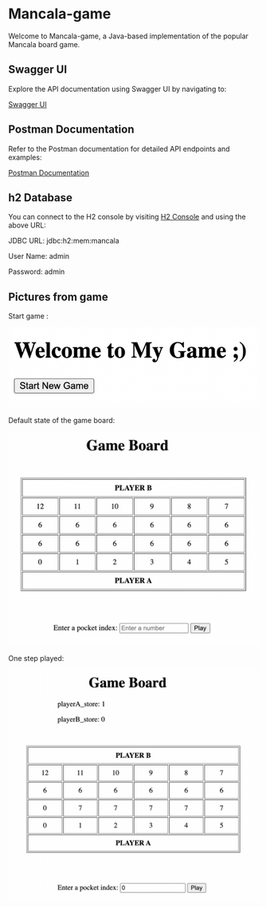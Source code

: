 # Mancala-game

Welcome to Mancala-game, a Java-based implementation of the popular Mancala board game.

## Swagger UI

Explore the API documentation using Swagger UI by navigating to:

[Swagger UI](http://localhost:8080/api/swagger-ui/index.html)

## Postman Documentation

Refer to the Postman documentation for detailed API endpoints and examples:

[Postman Documentation](https://documenter.getpostman.com/view/11927103/2s9YsNdqVh)

## h2 Database

You can connect to the H2 console by visiting [H2 Console](http://localhost:8080/api/h2-console) and using the above URL:

JDBC URL: jdbc:h2:mem:mancala

User Name: admin

Password: admin

## Pictures from game

Start game :

![start](https://github.com/masoome-aghayari/mancala-game/blob/main/src/main/resources/images/start.png)

Default state of the game board:

![start](https://github.com/masoome-aghayari/mancala-game/blob/main/src/main/resources/images/beginning-state-of-board.png)

One step played:

![start](https://github.com/masoome-aghayari/mancala-game/blob/main/src/main/resources/images/play.png)


